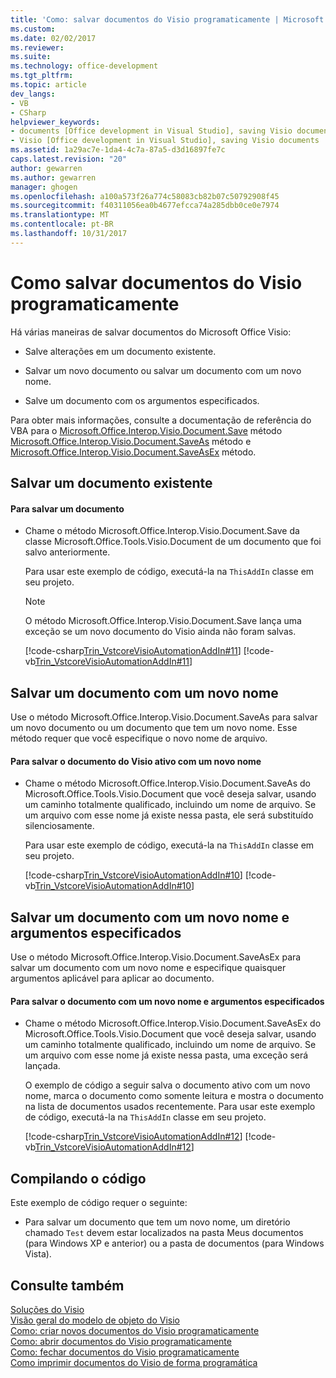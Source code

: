 ```yaml
---
title: 'Como: salvar documentos do Visio programaticamente | Microsoft Docs'
ms.custom: 
ms.date: 02/02/2017
ms.reviewer: 
ms.suite: 
ms.technology: office-development
ms.tgt_pltfrm: 
ms.topic: article
dev_langs:
- VB
- CSharp
helpviewer_keywords:
- documents [Office development in Visual Studio], saving Visio documents
- Visio [Office development in Visual Studio], saving Visio documents
ms.assetid: 1a29ac7e-1da4-4c7a-87a5-d3d16897fe7c
caps.latest.revision: "20"
author: gewarren
ms.author: gewarren
manager: ghogen
ms.openlocfilehash: a100a573f26a774c58083cb82b07c50792908f45
ms.sourcegitcommit: f40311056ea0b4677efcca74a285dbb0ce0e7974
ms.translationtype: MT
ms.contentlocale: pt-BR
ms.lasthandoff: 10/31/2017
---
```

# <a name="how-to-programmatically-save-visio-documents"></a>Como salvar documentos do Visio programaticamente
  Há várias maneiras de salvar documentos do Microsoft Office Visio:  
  
-   Salve alterações em um documento existente.  
  
-   Salvar um novo documento ou salvar um documento com um novo nome.  
  
-   Salve um documento com os argumentos especificados.  
  
 Para obter mais informações, consulte a documentação de referência do VBA para o [Microsoft.Office.Interop.Visio.Document.Save](https://msdn.microsoft.com/library/office/ff766478.aspx) método [Microsoft.Office.Interop.Visio.Document.SaveAs](https://msdn.microsoft.com/library/office/ff765824.aspx) método e [ Microsoft.Office.Interop.Visio.Document.SaveAsEx](https://msdn.microsoft.com/library/office/ff768149.aspx) método.  
  
## <a name="saving-an-existing-document"></a>Salvar um documento existente  
  
#### <a name="to-save-a-document"></a>Para salvar um documento  
  
-   Chame o método Microsoft.Office.Interop.Visio.Document.Save da classe Microsoft.Office.Tools.Visio.Document de um documento que foi salvo anteriormente.  
  
     Para usar este exemplo de código, executá-la na `ThisAddIn` classe em seu projeto.  
  
    > [!NOTE]  
    >  O método Microsoft.Office.Interop.Visio.Document.Save lança uma exceção se um novo documento do Visio ainda não foram salvas.  
  
     [!code-csharp[Trin_VstcoreVisioAutomationAddIn#11](../vsto/codesnippet/CSharp/trin_vstcorevisioautomationaddin/ThisAddIn.cs#11)]
     [!code-vb[Trin_VstcoreVisioAutomationAddIn#11](../vsto/codesnippet/VisualBasic/trin_vstcorevisioautomationaddin/ThisAddIn.vb#11)]  
  
## <a name="saving-a-document-with-a-new-name"></a>Salvar um documento com um novo nome  
 Use o método Microsoft.Office.Interop.Visio.Document.SaveAs para salvar um novo documento ou um documento que tem um novo nome. Esse método requer que você especifique o novo nome de arquivo.  
  
#### <a name="to-save-the-active-visio-document-with-a-new-name"></a>Para salvar o documento do Visio ativo com um novo nome  
  
-   Chame o método Microsoft.Office.Interop.Visio.Document.SaveAs do Microsoft.Office.Tools.Visio.Document que você deseja salvar, usando um caminho totalmente qualificado, incluindo um nome de arquivo. Se um arquivo com esse nome já existe nessa pasta, ele será substituído silenciosamente.  
  
     Para usar este exemplo de código, executá-la na `ThisAddIn` classe em seu projeto.  
  
     [!code-csharp[Trin_VstcoreVisioAutomationAddIn#10](../vsto/codesnippet/CSharp/trin_vstcorevisioautomationaddin/ThisAddIn.cs#10)]
     [!code-vb[Trin_VstcoreVisioAutomationAddIn#10](../vsto/codesnippet/VisualBasic/trin_vstcorevisioautomationaddin/ThisAddIn.vb#10)]  
  
## <a name="saving-a-document-with-a-new-name-and-specified-arguments"></a>Salvar um documento com um novo nome e argumentos especificados  
 Use o método Microsoft.Office.Interop.Visio.Document.SaveAsEx para salvar um documento com um novo nome e especifique quaisquer argumentos aplicável para aplicar ao documento.  
  
#### <a name="to-save-document-with-a-new-name-and-specified-arguments"></a>Para salvar o documento com um novo nome e argumentos especificados  
  
-   Chame o método Microsoft.Office.Interop.Visio.Document.SaveAsEx do Microsoft.Office.Tools.Visio.Document que você deseja salvar, usando um caminho totalmente qualificado, incluindo um nome de arquivo. Se um arquivo com esse nome já existe nessa pasta, uma exceção será lançada.  
  
     O exemplo de código a seguir salva o documento ativo com um novo nome, marca o documento como somente leitura e mostra o documento na lista de documentos usados recentemente. Para usar este exemplo de código, executá-la na `ThisAddIn` classe em seu projeto.  
  
     [!code-csharp[Trin_VstcoreVisioAutomationAddIn#12](../vsto/codesnippet/CSharp/trin_vstcorevisioautomationaddin/ThisAddIn.cs#12)]
     [!code-vb[Trin_VstcoreVisioAutomationAddIn#12](../vsto/codesnippet/VisualBasic/trin_vstcorevisioautomationaddin/ThisAddIn.vb#12)]  
  
## <a name="compiling-the-code"></a>Compilando o código  
 Este exemplo de código requer o seguinte:  
  
-   Para salvar um documento que tem um novo nome, um diretório chamado `Test` devem estar localizados na pasta Meus documentos (para Windows XP e anterior) ou a pasta de documentos (para Windows Vista).  
  
## <a name="see-also"></a>Consulte também  
 [Soluções do Visio](../vsto/visio-solutions.md)   
 [Visão geral do modelo de objeto do Visio](../vsto/visio-object-model-overview.md)   
 [Como: criar novos documentos do Visio programaticamente](../vsto/how-to-programmatically-create-new-visio-documents.md)   
 [Como: abrir documentos do Visio programaticamente](../vsto/how-to-programmatically-open-visio-documents.md)   
 [Como: fechar documentos do Visio programaticamente](../vsto/how-to-programmatically-close-visio-documents.md)   
 [Como imprimir documentos do Visio de forma programática](../vsto/how-to-programmatically-print-visio-documents.md)  
  
  